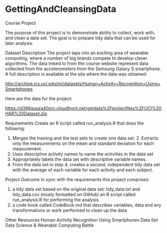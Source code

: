 # GettingAndCleansingData
Course Project

The purpose of this project is to demonstrate ability to collect, work with, and clean a data set. The goal is to prepare tidy data that can be used for later analysis.

Dataset Description
The project taps into an exciting area of wearable computing, where a number of big brands compete to develop clever algorithms. The data linked to from the course website represent data collected from the accelerometers from the Samsung Galaxy S smartphone. A full description is available at the site where the data was obtained:

http://archive.ics.uci.edu/ml/datasets/Human+Activity+Recognition+Using+Smartphones

Here are the data for the project:

https://d396qusza40orc.cloudfront.net/getdata%2Fprojectfiles%2FUCI%20HAR%20Dataset.zip

Requirements
Create an R script called run_analysis.R that does the following:

1. Merges the training and the test sets to create one data set.
2 .Extracts only the measurements on the mean and standard deviation for each measurement.
3. Uses descriptive activity names to name the activities in the data set
4. Appropriately labels the data set with descriptive variable names.
5. From the data set in step 4, creates a second, independent tidy data set with the average of each variable for each activity and each subject.

Project Outcome
In sync with the requirements this project comprises:

1. a tidy data set based on the original data set: tidy_data.txt and tidy_data.csv (nicely formatted on GitHub)
an R script called run_analysis.R for performing the analysis
2. a code book called CodeBook.md that describes variables, data and any transformations or work performed to clean up the data

Other Resources
Human Activity Recognition Using Smartphones Data Set
Data Science & Wearable Computing Battle
